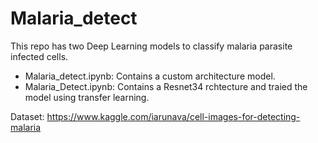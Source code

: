 # Malaria_detect
This repo has two Deep Learning models to classify malaria parasite infected cells. 
<br>
- Malaria_detect.ipynb: Contains a custom architecture model.
- Malaria_Detect.ipynb: Contains a Resnet34 rchtecture and traied the model using transfer learning.

Dataset: https://www.kaggle.com/iarunava/cell-images-for-detecting-malaria
